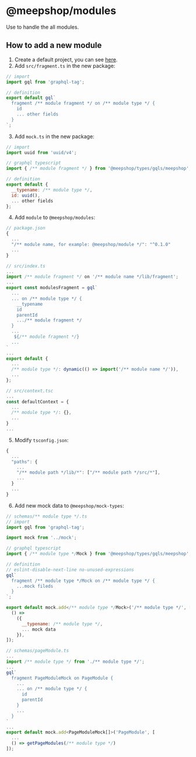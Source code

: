 # @meepshop/modules

Use to handle the all modules.

## How to add a new module

1. Create a default project, you can see [here](../../README.md#how-to-write-a-new-package).
2. Add `src/fragment.ts` in the new package:

```js
// import
import gql from 'graphql-tag';

// definition
export default gql`
  fragment /** module fragment */ on /** module type */ {
    id
    ... other fields
  }
`;
```

3. Add `mock.ts` in the new package:

```js
// import
import uuid from 'uuid/v4';

// graphql typescript
import { /** module fragment */ } from '@meepshop/types/gqls/meepshop';

// definition
export default {
  __typename: /** module type */,
  id: uuid(),
  ... other fields
};
```

4. Add `module` to `@meepshop/modules`:

```js
// package.json
{
  ...
  "/** module name, for example: @meepshop/module */": "^0.1.0"
  ...
}

// src/index.ts
...
import /** module fragment */ on '/** module name */lib/fragment';
...
export const modulesFragment = gql`
  ...
  ... on /** module type */ {
    __typename
    id
    parentId
    .../** module fragment */
  }
  ...
   ${/** module fragment */}
  ...
`
...
export default {
  ...
  /** module type */: dynamic(() => import('/** module name */')),
  ...
};

// src/context.tsc
...
const defaultContext = {
  ...
  /** module type */: {},
  ...
}
...
```

5. Modify `tsconfig.json`:

```js
{
  ...
  "paths": {
    ...
    "/** module path */lib/*": ["/** module path */src/*"],
    ...
  }
  ...
}
```

6. Add new mock data to `@meepshop/mock-types`:

```js
// schemas/** module type */.ts
// import
import gql from 'graphql-tag';

import mock from '../mock';

// graphql typescript
import { /** module type */Mock } from '@meepshop/types/gqls/meepshop';

// definition
// eslint-disable-next-line no-unused-expressions
gql`
  fragment /** module type */Mock on /** module type */ {
    ...mock fileds
  }
`;

export default mock.add</** module type */Mock>('/** module type */', [
  () =>
    ({
      __typename: /** module type */,
      ... mock data
    }),
]);

// schemas/pageModule.ts
...
import /** module type */ from './** module type */';
...
gql`
  fragment PageModuleMock on PageModule {
    ...
    ... on /** module type */ {
      id
      parentId
    }
    ...
  }
`
...
export default mock.add<PageModuleMock[]>('PageModule', [
  ...
  () => getPageModules(/** module type */)
]);
```
